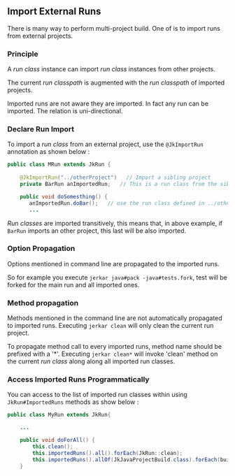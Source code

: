 ## Import External Runs

There is many way to perform multi-project build. One of is to import runs from external projects.

### Principle

A _run class_ instance can import _run class_ instances from other projects. 

The current _run classpath_ is augmented with the _run classpath_ of imported projects.

Imported runs are not aware they are imported. In fact any run can be imported. The relation is uni-directional.

### Declare Run Import

To import a _run class_ from an external project, use the `@JkImportRun` annotation as shown below :  

```Java
public class MRun extends JkRun {
    
    @JkImportRun("../otherProject")   // Import a sibling project
    private BarRun anImportedRun;   // This is a run class from the sibling project

    public void doSomesthing() {
       anImportedRun.doBar();   // use the run class defined in ../otherProject
       ...
```

_Run classes_ are imported transitively, this means that, in above example, if `BarRun` imports an other project, this 
last will be also imported. 

### Option Propagation

Options mentioned in command line are propagated to the imported runs. 

So for example you execute `jerkar java#pack -java#tests.fork`, test will be forked for the main run and all imported ones.

### Method propagation

Methods mentioned in the command line are not automatically propagated to imported runs. Executing `jerkar clean` will 
only clean the current run project.

To propagate method call to every imported runs, method name should be prefixed with a '*'. Executing `jerkar clean*` will 
invoke 'clean' method on the current _run class_ along along all imported run classes.

### Access Imported Runs Programmatically

You can access to the list of imported run classes within using `JkRun#ImportedRuns` methods as show below :

```Java
public class MyRun extends JkRun{

    ...

    public void doForAll() {
        this.clean();
        this.importedRuns().all().forEach(JkRun::clean);
        this.importedRuns().allOf(JkJavaProjectBuild.class).forEach(build -> build.java().pack());
    }
```

